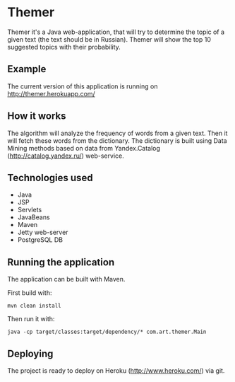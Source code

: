 # Themer

Themer it's a  Java web-application, that will try to determine the topic of a given text (the text should be in Russian). Themer will show the top 10 suggested topics with their probability.

## Example

The current version of this application is running on http://themer.herokuapp.com/

## How it works

The algorithm will analyze the frequency of words from a given text. Then it will fetch these words from the dictionary. The dictionary is built using Data Mining methods based on data from Yandex.Catalog (http://catalog.yandex.ru/) web-service.

## Technologies used

* Java
* JSP
* Servlets
* JavaBeans
* Maven
* Jetty web-server
* PostgreSQL DB

## Running the application

The application can be built with Maven.

First build with:

    mvn clean install

Then run it with:

    java -cp target/classes:target/dependency/* com.art.themer.Main

## Deploying

The project is ready to deploy on Heroku (http://www.heroku.com/) via git.
